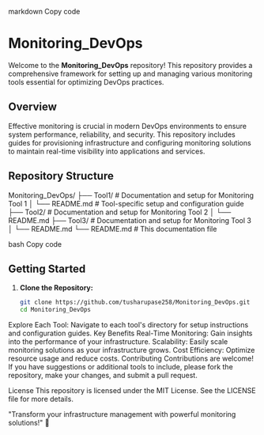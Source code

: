 markdown
Copy code
# Monitoring_DevOps

Welcome to the **Monitoring_DevOps** repository! This repository provides a comprehensive framework for setting up and managing various monitoring tools essential for optimizing DevOps practices.

## Overview

Effective monitoring is crucial in modern DevOps environments to ensure system performance, reliability, and security. This repository includes guides for provisioning infrastructure and configuring monitoring solutions to maintain real-time visibility into applications and services.

## Repository Structure

Monitoring_DevOps/ ├── Tool1/ # Documentation and setup for Monitoring Tool 1 │ └── README.md # Tool-specific setup and configuration guide ├── Tool2/ # Documentation and setup for Monitoring Tool 2 │ └── README.md ├── Tool3/ # Documentation and setup for Monitoring Tool 3 │ └── README.md └── README.md # This documentation file

bash
Copy code

## Getting Started

1. **Clone the Repository:**
   ```bash
   git clone https://github.com/tusharupase258/Monitoring_DevOps.git
   cd Monitoring_DevOps
Explore Each Tool: Navigate to each tool's directory for setup instructions and configuration guides.
Key Benefits
Real-Time Monitoring: Gain insights into the performance of your infrastructure.
Scalability: Easily scale monitoring solutions as your infrastructure grows.
Cost Efficiency: Optimize resource usage and reduce costs.
Contributing
Contributions are welcome! If you have suggestions or additional tools to include, please fork the repository, make your changes, and submit a pull request.

License
This repository is licensed under the MIT License. See the LICENSE file for more details.

"Transform your infrastructure management with powerful monitoring solutions!" 🌟
